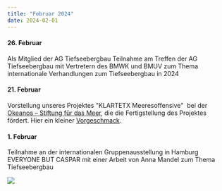 ```yaml
---
title: "Februar 2024"
date: 2024-02-01
---
```


#### **26\. Februar**

Als Mitglied der AG Tiefseebergbau Teilnahme am Treffen der AG Tiefseebergbau mit Vertretern des BMWK und BMUV zum Thema internationale Verhandlungen zum Tiefseebergbau in 2024

#### **21\. Februar**

Vorstellung unseres Projektes "KLARTETX Meeresoffensive"  bei der [Okeanos – Stiftung für das Meer](https://okeanos-stiftung.org/), die die Fertigstellung des Projektes fördert. Hier ein kleiner [Vorgeschmack](https://youtu.be/2yvmnUJRvHU?si=PCRv7JLm1egJ34mW).

#### **1\. Februar**

Teilnahme an der internationalen Gruppenausstellung in Hamburg EVERYONE BUT CASPAR mit einer Arbeit von Anna Mandel zum Thema Tiefseebergbau

[![](https://res.cloudinary.com/deepwave-org/image/upload/v1747245638/deepwave.org/CASPAR.jpg)](https://res.cloudinary.com/deepwave-org/image/upload/v1747245638/deepwave.org/CASPAR.jpg)

